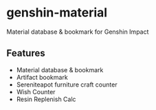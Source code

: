 # genshin-material

Material database & bookmark for Genshin Impact

## Features

- Material database & bookmark
- Artifact bookmark
- Sereniteapot furniture craft counter
- Wish Counter
- Resin Replenish Calc

